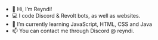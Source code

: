 - 🦊 Hi, I’m Reyndi!
- 💻 I code Discord & Revolt bots, as well as websites.
- 🌱 I’m currently learning JavaScript, HTML, CSS and Java
- 📫 You can contact me through Discord @ reyndi.
